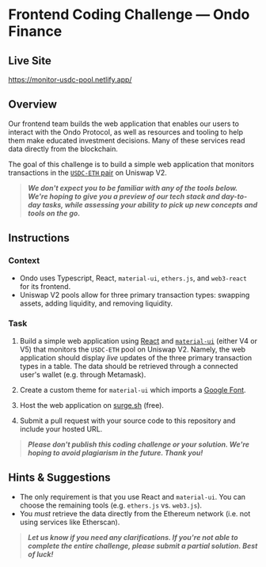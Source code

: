 # Frontend Coding Challenge — Ondo Finance

## Live Site

https://monitor-usdc-pool.netlify.app/
## Overview

Our frontend team builds the web application that enables our users to interact with the Ondo Protocol, as well as resources and tooling to help them make educated investment decisions. Many of these services read data directly from the blockchain.

The goal of this challenge is to build a simple web application that monitors transactions in the [`USDC-ETH` pair](https://v2.info.uniswap.org/pair/0xb4e16d0168e52d35cacd2c6185b44281ec28c9dc) on Uniswap V2.

> ***We don't expect you to be familiar with any of the tools below. We're hoping to give you a preview of our tech stack and day-to-day tasks, while assessing your ability to pick up new concepts and tools on the go.***


## Instructions

### Context

- Ondo uses Typescript, React, `material-ui`, `ethers.js`, and `web3-react` for its frontend.
- Uniswap V2 pools allow for three primary transaction types: swapping assets, adding liquidity, and removing liquidity. 

### Task

1) Build a simple web application using [React](https://reactjs.org/) and [`material-ui`](https://mui.com/) (either V4 or V5) that monitors the `USDC-ETH` pool on Uniswap V2. Namely, the web application should display *live* updates of the three primary transaction types in a table. The data should be retrieved through a connected user's wallet (e.g. through Metamask).

2) Create a custom theme for `material-ui` which imports a [Google Font](https://fonts.google.com/).

3) Host the web application on [surge.sh](https://surge.sh/) (free).

4) Submit a pull request with your source code to this repository and include your hosted URL.

> ***Please don't publish this coding challenge or your solution. We're hoping to avoid plagiarism in the future. Thank you!***


## Hints & Suggestions

- The only requirement is that you use React and `material-ui`. You can choose the remaining tools (e.g. `ethers.js` vs. `web3.js`).
- You *must* retrieve the data directly from the Ethereum network (i.e. not using services like Etherscan).

> ***Let us know if you need any clarifications. If you're not able to complete the entire challenge, please submit a partial solution. Best of luck!***

